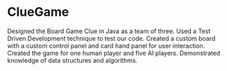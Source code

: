 # ClueGame

Designed the Board Game Clue in Java as a team of three. Used a Test Driven Development technique to test our code. Created a custom board with a custom control panel and card hand panel for user interaction. Created the game for one human player and five AI players. Demonstrated knowledge of data structures and algorithms.
